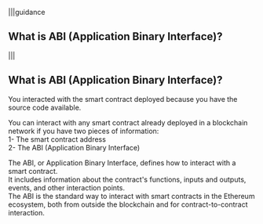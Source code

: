 |||guidance
## What is ABI (Application Binary Interface)?

|||


## What is ABI (Application Binary Interface)?

You interacted with the smart contract deployed because you have the source code available.

You can interact with any smart contract already deployed in a blockchain network if you have two pieces of information:  
1- The smart contract address  
2- The ABI (Application Binary Interface)

The ABI, or Application Binary Interface, defines how to interact with a smart contract.   
It includes information about the contract's functions, inputs and outputs, events, and other interaction points.  
The ABI is the standard way to interact with smart contracts in the Ethereum ecosystem, both from outside the blockchain and for contract-to-contract interaction.
